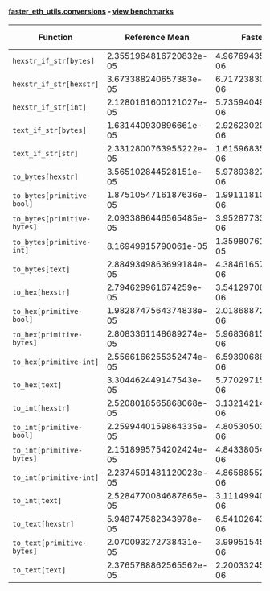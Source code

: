 #### [faster_eth_utils.conversions](https://github.com/BobTheBuidler/faster-eth-utils/blob/master/faster_eth_utils/conversions.py) - [view benchmarks](https://github.com/BobTheBuidler/faster-eth-utils/blob/master/benchmarks/test_conversions_benchmarks.py)

| Function | Reference Mean | Faster Mean | % Change | Speedup (%) | x Faster | Faster |
|----------|---------------|-------------|----------|-------------|----------|--------|
| `hexstr_if_str[bytes]` | 2.3551964816720832e-05 | 4.9676943565955575e-06 | 78.91% | 374.10% | 4.74x | ✅ |
| `hexstr_if_str[hexstr]` | 3.673388240657383e-05 | 6.717238309238771e-06 | 81.71% | 446.86% | 5.47x | ✅ |
| `hexstr_if_str[int]` | 2.1280161600121027e-05 | 5.735940494968725e-06 | 73.05% | 271.00% | 3.71x | ✅ |
| `text_if_str[bytes]` | 1.631440930896661e-05 | 2.926230203671215e-06 | 82.06% | 457.52% | 5.58x | ✅ |
| `text_if_str[str]` | 2.3312800763955222e-05 | 1.6159683592345588e-06 | 93.07% | 1342.65% | 14.43x | ✅ |
| `to_bytes[hexstr]` | 3.565102844528151e-05 | 5.978938278551697e-06 | 83.23% | 496.28% | 5.96x | ✅ |
| `to_bytes[primitive-bool]` | 1.8751054716187636e-05 | 1.9911181081850732e-06 | 89.38% | 841.73% | 9.42x | ✅ |
| `to_bytes[primitive-bytes]` | 2.0933886446565485e-05 | 3.952877339364288e-06 | 81.12% | 429.59% | 5.30x | ✅ |
| `to_bytes[primitive-int]` | 8.16949915790061e-05 | 1.359807611752422e-05 | 83.36% | 500.78% | 6.01x | ✅ |
| `to_bytes[text]` | 2.8849349863699184e-05 | 4.384616570659446e-06 | 84.80% | 557.97% | 6.58x | ✅ |
| `to_hex[hexstr]` | 2.794629961674259e-05 | 3.5412970699772335e-06 | 87.33% | 689.15% | 7.89x | ✅ |
| `to_hex[primitive-bool]` | 1.9828747564374838e-05 | 2.018688726323756e-06 | 89.82% | 882.26% | 9.82x | ✅ |
| `to_hex[primitive-bytes]` | 2.8083361148689274e-05 | 5.968368156934244e-06 | 78.75% | 370.54% | 4.71x | ✅ |
| `to_hex[primitive-int]` | 2.5566166255352474e-05 | 6.593906865819625e-06 | 74.21% | 287.72% | 3.88x | ✅ |
| `to_hex[text]` | 3.304462449147543e-05 | 5.7702971575380355e-06 | 82.54% | 472.67% | 5.73x | ✅ |
| `to_int[hexstr]` | 2.5208018565868068e-05 | 3.1321421456404936e-06 | 87.57% | 704.82% | 8.05x | ✅ |
| `to_int[primitive-bool]` | 2.2599440159864335e-05 | 4.805305035413443e-06 | 78.74% | 370.30% | 4.70x | ✅ |
| `to_int[primitive-bytes]` | 2.1518995754202424e-05 | 4.843380546046429e-06 | 77.49% | 344.30% | 4.44x | ✅ |
| `to_int[primitive-int]` | 2.2374591481120023e-05 | 4.865885529797936e-06 | 78.25% | 359.83% | 4.60x | ✅ |
| `to_int[text]` | 2.5284770084687865e-05 | 3.111499405116618e-06 | 87.69% | 712.62% | 8.13x | ✅ |
| `to_text[hexstr]` | 5.948747582343978e-05 | 6.5410264393441745e-06 | 89.00% | 809.45% | 9.09x | ✅ |
| `to_text[primitive-bytes]` | 2.070093272738431e-05 | 3.999515459680792e-06 | 80.68% | 417.59% | 5.18x | ✅ |
| `to_text[text]` | 2.3765788862565562e-05 | 2.200332454109278e-06 | 90.74% | 980.10% | 10.80x | ✅ |
